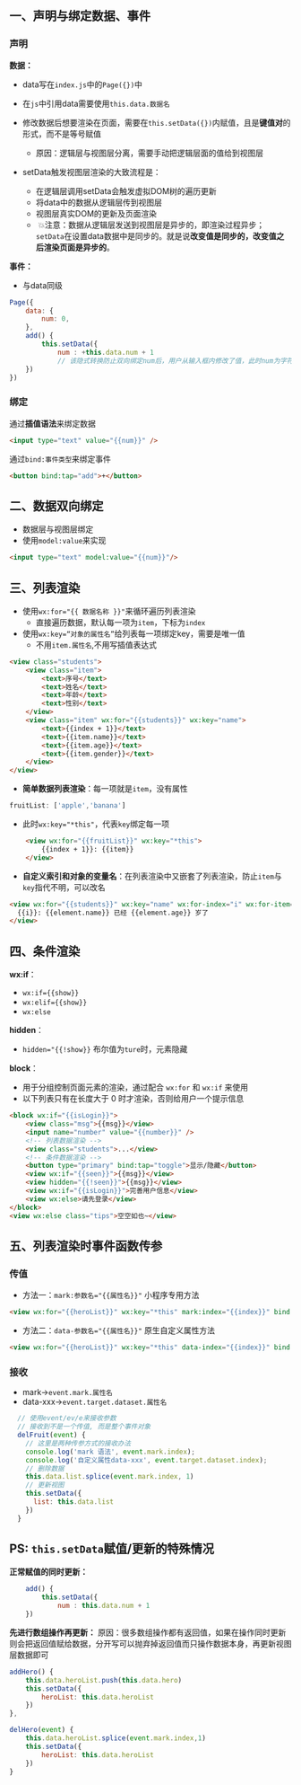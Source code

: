 ## 一、声明与绑定数据、事件

### 声明
**数据：**
- data写在`index.js`中的`Page({})`中
- 在`js`中引用data需要使用`this.data.数据名`
- 修改数据后想要渲染在页面，需要在`this.setData({})`内赋值，且是**键值对**的形式，而不是等号赋值
	- 原因：逻辑层与视图层分离，需要手动把逻辑层面的值给到视图层

- setData触发视图层渲染的大致流程是：
	- 在逻辑层调用setData会触发虚拟DOM树的遍历更新
	- 将data中的数据从逻辑层传到视图层
	- 视图层真实DOM的更新及页面渲染
	-  💥注意：数据从逻辑层发送到视图层是异步的，即渲染过程异步；`setData`在设置data数据中是同步的。就是说**改变值是同步的，改变值之后渲染页面是异步的**。

**事件：**
- 与data同级
```js
Page({
	data: {
		num: 0,
	},
	add() {
		this.setData({
			num : +this.data.num + 1
			// 该隐式转换防止双向绑定num后，用户从输入框内修改了值，此时num为字符串
	})
})
```

### 绑定
通过**插值语法**来绑定数据
```html
<input type="text" value="{{num}}" />
```

通过`bind:事件类型`来绑定事件
```html
<button bind:tap="add">+</button>
```

## 二、数据双向绑定

- 数据层与视图层绑定
- 使用`model:value`来实现
```html
<input type="text" model:value="{{num}}"/>
```

## 三、列表渲染

- 使用`wx:for="{{ 数据名称 }}"`来循环遍历列表渲染
	- 直接遍历数据，默认每一项为`item`，下标为`index`
- 使用`wx:key=“对象的属性名”`给列表每一项绑定key，需要是唯一值
	- 不用`item.属性名`,不用写插值表达式
```html
<view class="students"> 
	<view class="item"> 
		<text>序号</text> 
		<text>姓名</text> 
		<text>年龄</text> 
		<text>性别</text> 
	</view> 
	<view class="item" wx:for="{{students}}" wx:key="name"> 
		<text>{{index + 1}}</text> 
		<text>{{item.name}}</text> 
		<text>{{item.age}}</text> 
		<text>{{item.gender}}</text> 
	</view> 
</view>
```

- **简单数据列表渲染**：每一项就是`item`，没有属性
```js
fruitList: ['apple','banana']
```
- 此时`wx:key="*this"`，代表`key`绑定每一项
```html
	<view wx:for="{{fruitList}}" wx:key="*this"> 
		{{index + 1}}: {{item}}
	</view> 
```

- **自定义索引和对象的变量名**：在列表渲染中又嵌套了列表渲染，防止`item`与`key`指代不明，可以改名
```html
<view wx:for="{{students}}" wx:key="name" wx:for-index="i" wx:for-item="element">
  {{i}}: {{element.name}} 已经 {{element.age}} 岁了
</view>
```

## 四、条件渲染

**wx:if**：
- `wx:if={{show}}`
- `wx:elif={{show}}`
- `wx:else`

**hidden**：
- `hidden="{{!show}}` 布尔值为`ture`时，元素隐藏

**block**：
- 用于分组控制页面元素的渲染，通过配合 `wx:for` 和 `wx:if` 来使用
- 以下列表只有在长度大于 0 时才渲染，否则给用户一个提示信息
```html
<block wx:if="{{isLogin}}"> 
	<view class="msg">{{msg}}</view> 
	<input name="number" value="{{number}}" /> 
	<!-- 列表数据渲染 --> 
	<view class="students">...</view> 
	<!-- 条件数据渲染 --> 
	<button type="primary" bind:tap="toggle">显示/隐藏</button> 
	<view wx:if="{{seen}}">{{msg}}</view> 
	<view hidden="{{!seen}}">{{msg}}</view> 
	<view wx:if="{{isLogin}}">完善用户信息</view> 
	<view wx:else>请先登录</view> 
</block> 
<view wx:else class="tips">空空如也~</view>
```

## 五、列表渲染时事件函数传参

### 传值
- 方法一：`mark:参数名="{{属性名}}"` 小程序专用方法
```html
<view wx:for="{{heroList}}" wx:key="*this" mark:index="{{index}}" bind:tap="delHero">
```

- 方法二：`data-参数名="{{属性名}}"` 原生自定义属性方法
```html
<view wx:for="{{heroList}}" wx:key="*this" data-index="{{index}}" bind:tap="delHero">
```

### 接收
- mark→`event.mark.属性名`
- data-xxx→`event.target.dataset.属性名`
```js
  // 使用event/ev/e来接收参数
  // 接收到不是一个传值, 而是整个事件对象
  delFruit(event) {
    // 这里是两种传参方式的接收办法
    console.log('mark 语法', event.mark.index);
    console.log('自定义属性data-xxx', event.target.dataset.index);
    // 删除数据
    this.data.list.splice(event.mark.index, 1)
    // 更新视图
    this.setData({
      list: this.data.list
    })
  }
```

## PS: `this.setData`赋值/更新的特殊情况

**正常赋值的同时更新：**
```js
	add() {
		this.setData({
			num : this.data.num + 1
	})
```

**先进行数组操作再更新：**
原因：很多数组操作都有返回值，如果在操作同时更新则会把返回值赋给数据，分开写可以抛弃掉返回值而只操作数据本身，再更新视图层数据即可
```js
addHero() {
	this.data.heroList.push(this.data.hero)
	this.setData({
		heroList: this.data.heroList
	})
},
```

```js
delHero(event) {
	this.data.heroList.splice(event.mark.index,1)
	this.setData({
		heroList: this.data.heroList
	})
}
```


